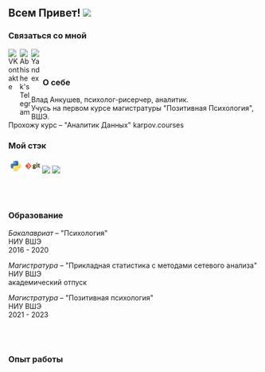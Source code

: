 ## Всем Привет! <img src="https://media.giphy.com/media/hvRJCLFzcasrR4ia7z/giphy.gif" width="25px">

### Связаться со мной
<a href="https://vk.com/id370061250">
  <img align="left" alt="VKontakte" width="23px" src="https://cdn.jsdelivr.net/npm/simple-icons@v3/icons/vk.svg" />
</a>
<a href="https://t.me/tiredint">
  <img align="left" alt="Abhishek's Telegram" width="23px" src="https://cdn.jsdelivr.net/npm/simple-icons@v3/icons/telegram.svg" />
</a>
<a href="vladislavankushev@yandex.ru">
  <img align="left" alt="Yandex" width="23px" src="https://img.icons8.com/ios/50/000000/email-open.png"/>
</a>

<br >
<br >

### О себе
Влад Анкушев, психолог-рисерчер, аналитик.    
Учусь на первом курсе магистратуры "Позитивная Психология", ВШЭ.   
Прохожу курс – "Аналитик Данных"  karpov.courses



### Мой стэк
<code><img height="30" src="https://raw.githubusercontent.com/github/explore/80688e429a7d4ef2fca1e82350fe8e3517d3494d/topics/python/python.png"></code>
<code><img height="30" src="https://raw.githubusercontent.com/github/explore/80688e429a7d4ef2fca1e82350fe8e3517d3494d/topics/git/git.png"></code>
<code><img height="30" 
src="https://upload.wikimedia.org/wikipedia/commons/2/29/Postgresql_elephant.svg"></code>
<code><img height="40" 
src="https://upload.wikimedia.org/wikipedia/commons/thumb/d/d0/RStudio_logo_flat.svg/1280px-RStudio_logo_flat.svg.png"></code>

<br >
<br >

### Образование
*Бакалавриат* – "Психология"   
НИУ ВШЭ    
2016 - 2020   
   
*Магистратура* – "Прикладная статистика с методами сетевого анализа"   
НИУ ВШЭ   
академический отпуск   
  
*Магистратура*  – "Позитивная психология"    
НИУ ВШЭ   
2021 - 2023   

<br >
<br >

### Опыт работы


